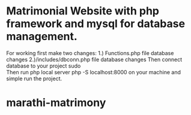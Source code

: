 # Matrimonial Website with php framework and mysql for database management.
For working first make two changes:
1.) Functions.php file database changes
2.)/includes/dbconn.php file  database changes
Then connect database to your project sudo  
Then run php local server php -S localhost:8000 on your machine and simple run the project.
# marathi-matrimony
